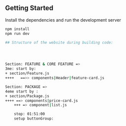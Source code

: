 ## Getting Started

Install the dependencies and run the development server

```bash
npm install
npm run dev

## Structure of the website during building code:




Section: FEATURE & CORE FEATURE =>
3me: start by:
+ section/Feature.js 
++++   ==>> components|Header|feature-card.js

Section: PACKAGE =>
4eme start by :
+ section/Package.js
++++ ==> components|price-card.js
    +++ => component|list.js

    stop: 01:51:00
    setup buttonGroup: